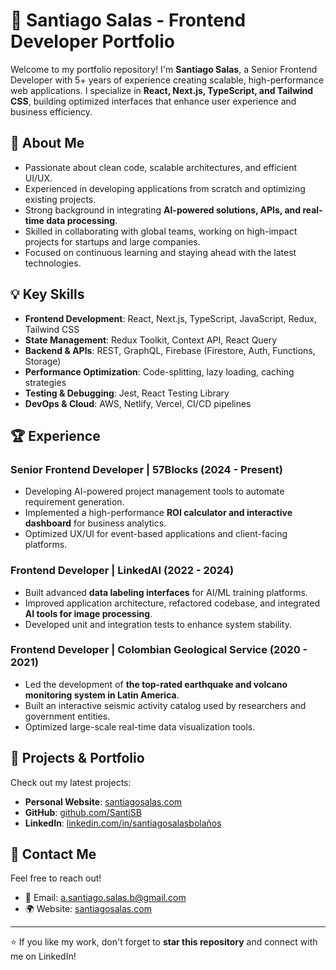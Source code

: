 # 🚀 Santiago Salas - Frontend Developer Portfolio

Welcome to my portfolio repository! I'm **Santiago Salas**, a Senior Frontend Developer with 5+ years of experience creating scalable, high-performance web applications. I specialize in **React, Next.js, TypeScript, and Tailwind CSS**, building optimized interfaces that enhance user experience and business efficiency.

## 🔹 About Me
- Passionate about clean code, scalable architectures, and efficient UI/UX.
- Experienced in developing applications from scratch and optimizing existing projects.
- Strong background in integrating **AI-powered solutions, APIs, and real-time data processing**.
- Skilled in collaborating with global teams, working on high-impact projects for startups and large companies.
- Focused on continuous learning and staying ahead with the latest technologies.

## 💡 Key Skills
- **Frontend Development**: React, Next.js, TypeScript, JavaScript, Redux, Tailwind CSS
- **State Management**: Redux Toolkit, Context API, React Query
- **Backend & APIs**: REST, GraphQL, Firebase (Firestore, Auth, Functions, Storage)
- **Performance Optimization**: Code-splitting, lazy loading, caching strategies
- **Testing & Debugging**: Jest, React Testing Library
- **DevOps & Cloud**: AWS, Netlify, Vercel, CI/CD pipelines

## 🏆 Experience
### **Senior Frontend Developer | 57Blocks (2024 - Present)**
- Developing AI-powered project management tools to automate requirement generation.
- Implemented a high-performance **ROI calculator and interactive dashboard** for business analytics.
- Optimized UX/UI for event-based applications and client-facing platforms.

### **Frontend Developer | LinkedAI (2022 - 2024)**
- Built advanced **data labeling interfaces** for AI/ML training platforms.
- Improved application architecture, refactored codebase, and integrated **AI tools for image processing**.
- Developed unit and integration tests to enhance system stability.

### **Frontend Developer | Colombian Geological Service (2020 - 2021)**
- Led the development of **the top-rated earthquake and volcano monitoring system in Latin America**.
- Built an interactive seismic activity catalog used by researchers and government entities.
- Optimized large-scale real-time data visualization tools.

## 📂 Projects & Portfolio
Check out my latest projects:
- **Personal Website**: [santiagosalas.com](https://santiagosalas.com)
- **GitHub**: [github.com/SantiSB](https://github.com/SantiSB)
- **LinkedIn**: [linkedin.com/in/santiagosalasbolaños](https://www.linkedin.com/in/santiagosalasbola%C3%B1os)

## 📩 Contact Me
Feel free to reach out!
- 📧 Email: [a.santiago.salas.b@gmail.com](mailto:a.santiago.salas.b@gmail.com)
- 🌍 Website: [santiagosalas.com](https://santiagosalas.com)

---

⭐ If you like my work, don't forget to **star this repository** and connect with me on LinkedIn!
